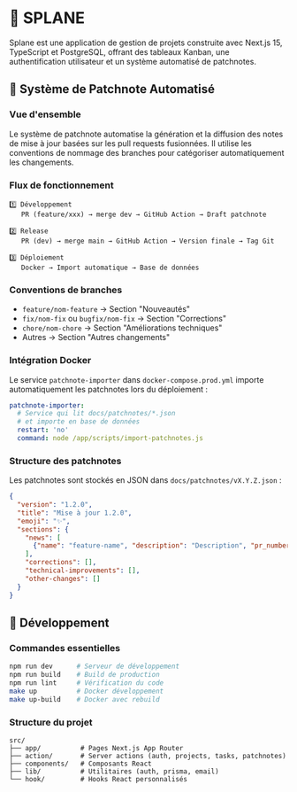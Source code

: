 # 📅 SPLANE

Splane est une application de gestion de projets construite avec Next.js 15, TypeScript et PostgreSQL, offrant des tableaux Kanban, une authentification utilisateur et un système automatisé de patchnotes.

## 📝 Système de Patchnote Automatisé

### Vue d'ensemble
Le système de patchnote automatise la génération et la diffusion des notes de mise à jour basées sur les pull requests fusionnées. Il utilise les conventions de nommage des branches pour catégoriser automatiquement les changements.

### Flux de fonctionnement

```
1️⃣ Développement
   PR (feature/xxx) → merge dev → GitHub Action → Draft patchnote

2️⃣ Release
   PR (dev) → merge main → GitHub Action → Version finale → Tag Git

3️⃣ Déploiement
   Docker → Import automatique → Base de données
```

### Conventions de branches
- `feature/nom-feature` → Section "Nouveautés"
- `fix/nom-fix` ou `bugfix/nom-fix` → Section "Corrections"
- `chore/nom-chore` → Section "Améliorations techniques"
- Autres → Section "Autres changements"

### Intégration Docker

Le service `patchnote-importer` dans `docker-compose.prod.yml` importe automatiquement les patchnotes lors du déploiement :

```yaml
patchnote-importer:
  # Service qui lit docs/patchnotes/*.json
  # et importe en base de données
  restart: 'no'
  command: node /app/scripts/import-patchnotes.js
```

### Structure des patchnotes

Les patchnotes sont stockés en JSON dans `docs/patchnotes/vX.Y.Z.json` :

```json
{
  "version": "1.2.0",
  "title": "Mise à jour 1.2.0",
  "emoji": "✨",
  "sections": {
    "news": [
      {"name": "feature-name", "description": "Description", "pr_number": "42"}
    ],
    "corrections": [],
    "technical-improvements": [],
    "other-changes": []
  }
}
```

## 🚀 Développement

### Commandes essentielles
```bash
npm run dev      # Serveur de développement
npm run build    # Build de production
npm run lint     # Vérification du code
make up          # Docker développement
make up-build    # Docker avec rebuild
```

### Structure du projet
```
src/
├── app/          # Pages Next.js App Router
├── action/       # Server actions (auth, projects, tasks, patchnotes)
├── components/   # Composants React
├── lib/          # Utilitaires (auth, prisma, email)
└── hook/         # Hooks React personnalisés
```
